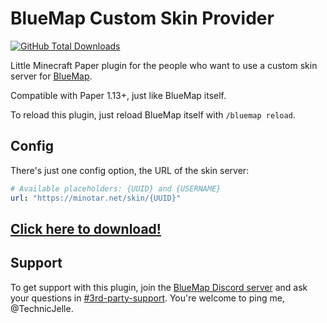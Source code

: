 # BlueMap Custom Skin Provider

[![GitHub Total Downloads](https://img.shields.io/github/downloads/TechnicJelle/BlueMapCustomSkinProvider/total?color=success&label=Downloads "Click here to download the plugin")](https://github.com/TechnicJelle/BlueMapCustomSkinProvider/releases/latest)

Little Minecraft Paper plugin for the people who want to use a custom skin server for [BlueMap](https://github.com/BlueMap-Minecraft/BlueMap).

Compatible with Paper 1.13+, just like BlueMap itself.

To reload this plugin, just reload BlueMap itself with `/bluemap reload`.

## Config
There's just one config option, the URL of the skin server:
```yaml
# Available placeholders: {UUID} and {USERNAME}
url: "https://minotar.net/skin/{UUID}"
```

## [Click here to download!](../../releases/latest)

## Support

To get support with this plugin, join the [BlueMap Discord server](https://bluecolo.red/map-discord)
and ask your questions in [#3rd-party-support](https://discord.com/channels/665868367416131594/863844716047106068). You're welcome to ping me, @TechnicJelle.
